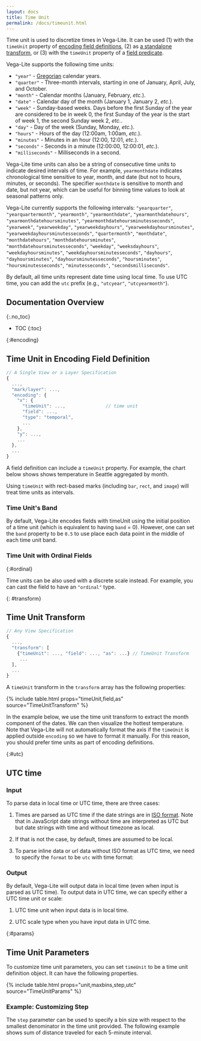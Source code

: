 ```yaml
---
layout: docs
title: Time Unit
permalink: /docs/timeunit.html
---
```


Time unit is used to discretize times in Vega-Lite. It can be used (1) with the `timeUnit` property of [encoding field definitions](#encoding), (2) as [a standalone transform](#transform), or (3) with the `timeUnit` property of a [field predicate](predicate.html#field-predicate).

Vega-Lite supports the following time units:

- `"year"` - [Gregorian](https://en.wikipedia.org/wiki/Gregorian_calendar) calendar years.
- `"quarter"` - Three-month intervals, starting in one of January, April, July, and October.
- `"month"` - Calendar months (January, February, _etc._).
- `"date"` - Calendar day of the month (January 1, January 2, _etc._).
- `"week"` - Sunday-based weeks. Days before the first Sunday of the year are considered to be in week 0, the first Sunday of the year is the start of week 1, the second Sunday week 2, _etc._.
- `"day"` - Day of the week (Sunday, Monday, _etc._).
- `"hours"` - Hours of the day (12:00am, 1:00am, _etc._).
- `"minutes"` - Minutes in an hour (12:00, 12:01, _etc._).
- `"seconds"` - Seconds in a minute (12:00:00, 12:00:01, _etc._).
- `"milliseconds"` - Milliseconds in a second.

Vega-Lite time units can also be a string of consecutive time units to indicate desired intervals of time. For example, `yearmonthdate` indicates chronological time sensitive to year, month, and date (but not to hours, minutes, or seconds). The specifier `monthdate` is sensitive to month and date, but not year, which can be useful for binning time values to look at seasonal patterns only.

Vega-Lite currently supports the following intervals: `"yearquarter"`, `"yearquartermonth"`, `"yearmonth"`, `"yearmonthdate"`, `"yearmonthdatehours"`, `"yearmonthdatehoursminutes"`, `"yearmonthdatehoursminutesseconds"`, `"yearweek"`, `"yearweekday"`, `"yearweekdayhours"`, `"yearweekdayhoursminutes"`, `"yearweekdayhoursminutesseconds"`, `"quartermonth"`, `"monthdate"`, `"monthdatehours"`, `"monthdatehoursminutes"`, `"monthdatehoursminutesseconds"`, `"weekday"`, `"weeksdayhours"`, `"weekdayhoursminutes"`, `"weekdayhoursminutesseconds"`, `"dayhours"`, `"dayhoursminutes"`, `"dayhoursminutesseconds"`, `"hoursminutes"`, `"hoursminutesseconds"`, `"minutesseconds"`, `"secondsmilliseconds"`.

By default, all time units represent date time using local time. To use UTC time, you can add the `utc` prefix (e.g., `"utcyear"`, `"utcyearmonth"`).

<!--prettier-ignore-start-->
## Documentation Overview
{:.no_toc}

- TOC
{:toc}

<!--prettier-ignore-end-->

{:#encoding}

## Time Unit in Encoding Field Definition

```js
// A Single View or a Layer Specification
{
  ...,
  "mark/layer": ...,
  "encoding": {
    "x": {
      "timeUnit": ...,               // time unit
      "field": ...,
      "type": "temporal",
      ...
    },
    "y": ...,
    ...
  },
  ...
}
```

A field definition can include a `timeUnit` property. For example, the chart below shows shows temperature in Seattle aggregated by month.

<span class="vl-example" data-name="line_month"></span>

Using `timeUnit` with rect-based marks (including `bar`, `rect`, and `image`) will treat time units as intervals.

<span class="vl-example" data-name="bar_month_temporal"></span>

### Time Unit's Band

By default, Vega-Lite encodes fields with timeUnit using the initial position of a time unit (which is equivalent to having `band` = 0). However, one can set the `band` property to be `0.5` to use place each data point in the middle of each time unit band.

<span class="vl-example" data-name="line_month_center_band"></span>

### Time Unit with Ordinal Fields

{:#ordinal}

Time units can be also used with a discrete scale instead. For example, you can cast the field to have an `"ordinal"` type.

<span class="vl-example" data-name="bar_month"></span>

{: #transform}

## Time Unit Transform

```js
// Any View Specification
{
  ...,
  "transform": [
    {"timeUnit": ..., "field": ..., "as": ...} // TimeUnit Transform
     ...
  ],
  ...
}
```

A `timeUnit` transform in the `transform` array has the following properties:

{% include table.html props="timeUnit,field,as" source="TimeUnitTransform" %}

In the example below, we use the time unit transform to extract the month component of the dates. We can then visualize the hottest temperature. Note that Vega-Lite will not automatically format the axis if the `timeUnit` is applied outside `encoding` so we have to format it manually. For this reason, you should prefer time units as part of encoding definitions.

<span class="vl-example" data-name="line_timeunit_transform"></span>

{:#utc}

## UTC time

### Input

To parse data in local time or UTC time, there are three cases:

1. Times are parsed as UTC time if the date strings are in [ISO format](https://developer.mozilla.org/en-US/docs/Web/JavaScript/Reference/Global_Objects/Date/parse). Note that in JavaScript date strings without time are interpreted as UTC but but date strings with time and without timezone as local.

<span class="vl-example" data-name="time_parse_utc"></span>

2. If that is not the case, by default, times are assumed to be local.

<span class="vl-example" data-name="time_parse_local"></span>

3. To parse inline data or url data without ISO format as UTC time, we need to specify the `format` to be `utc` with time format:

<span class="vl-example" data-name="time_parse_utc_format"></span>

### Output

By default, Vega-Lite will output data in local time (even when input is parsed as UTC time). To output data in UTC time, we can specify either a UTC time unit or scale:

1. UTC time unit when input data is in local time.

<span class="vl-example" data-name="time_output_utc_timeunit"></span>

2. UTC scale type when you have input data in UTC time.

<span class="vl-example" data-name="time_output_utc_scale"></span>

{:#params}

## Time Unit Parameters

To customize time unit parameters, you can set `timeUnit` to be a time unit definition object. It can have the following properties.

{% include table.html props="unit,maxbins,step,utc" source="TimeUnitParams" %}

### Example: Customizing Step

The `step` parameter can be used to specify a bin size with respect to the smallest denominator in the time unit provided. The following example shows sum of distance traveled for each 5-minute interval.

<span class="vl-example" data-name="time_custom_step"></span>
